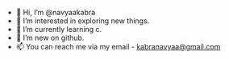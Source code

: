 - 👋 Hi, I’m @navyaakabra
- 👀 I’m interested in exploring new things.
- 🌱 I’m currently learning c.
- 💞️ I’m new on github.
- 📫 You can reach me via my email - kabranavyaa@gmail.com

<!---
navyaakabra/navyaakabra is a ✨ special ✨ repository because its `README.md` (this file) appears on your GitHub profile.
You can click the Preview link to take a look at your changes.
--->
